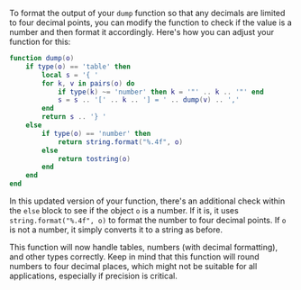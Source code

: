 To format the output of your `dump` function so that any decimals are limited to four decimal points, you can modify the function to check if the value is a number and then format it accordingly. Here's how you can adjust your function for this:

```lua
function dump(o)
    if type(o) == 'table' then
        local s = '{ '
        for k, v in pairs(o) do
            if type(k) ~= 'number' then k = '"' .. k .. '"' end
            s = s .. '[' .. k .. '] = ' .. dump(v) .. ','
        end
        return s .. '} '
    else
        if type(o) == 'number' then
            return string.format("%.4f", o)
        else
            return tostring(o)
        end
    end
end
```

In this updated version of your function, there's an additional check within the `else` block to see if the object `o` is a number. If it is, it uses `string.format("%.4f", o)` to format the number to four decimal points. If `o` is not a number, it simply converts it to a string as before. 

This function will now handle tables, numbers (with decimal formatting), and other types correctly. Keep in mind that this function will round numbers to four decimal places, which might not be suitable for all applications, especially if precision is critical.
